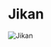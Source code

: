 # Jikan
![Jikan](https://user-images.githubusercontent.com/55556476/222819562-2be398fc-1824-4f0c-a62b-577d5a4c07f1.png)
